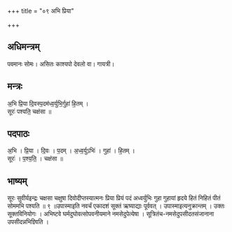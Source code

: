 +++
title = "०९ अभि प्रिया"

+++
## अधिमन्त्रम्
पवमानः सोमः। असितः काश्यपो देवलो वा। गायत्री।

## मन्त्रः
अ॒भि प्रि॒या दि॒वस्प॒दम॑ध्व॒र्युभि॒र्गुहा॑ हि॒तम् ।  
सूरः॑ पश्यति॒ चक्ष॑सा ॥

## पदपाठः
अ॒भि । प्रि॒या । दि॒वः । प॒दम् । अ॒ध्व॒र्युऽभिः॑ । गुहा॑ । हि॒तम् ।  
सूरः॑ । प॒श्य॒ति॒ । चक्ष॑सा ॥

## भाष्यम्
सूरः सुवीर्यइन्द्रः चक्षसा चक्षुषा दिवोदीप्तस्यात्मनः प्रिया प्रियं पदं अध्वर्युभिः गुहा गुहायां हृदये हितं निहितं पीतं सोममभि पश्यति ॥ ९ ॥उपास्माइति नवर्चं एकादशं सूक्तं ऋष्याद्याः पूर्ववत् । उपास्माइत्यनुक्रान्तम् । उक्तः सूक्तविनियोगः । अभिष्टवे घर्मदुघोवत्सोपवनीयमाने नमसेदुपेत्येषा । सूत्रितंच-नमसेदुपसीदतसंजानाना उपसीदन्नभिज्ञ्विति ।